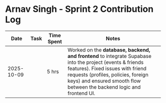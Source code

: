 # Arnav Singh - Sprint 2 Contribution Log

| Date       | Task                   | Time Spent | Notes                                                                 |
|------------|------------------------|------------|-----------------------------------------------------------------------|
| 2025-10-09 |  | 5 hrs      | Worked on the **database, backend, and frontend** to integrate Supabase into the project (events & friends features). Fixed issues with friend requests (profiles, policies, foreign keys) and ensured smooth flow between the backend logic and frontend UI. |
